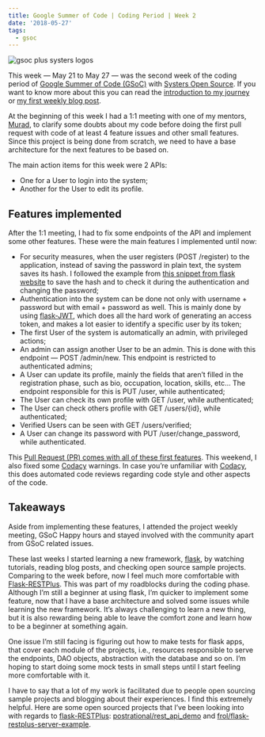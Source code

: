 ```yaml
---
title: Google Summer of Code | Coding Period | Week 2
date: '2018-05-27'
tags:
  - gsoc
---
```


![gsoc plus systers logos](/images/gsoc-week-2-cover.png)

This week — May 21 to May 27 — was the second week of the coding period of [Google Summer of Code (GSoC)](https://summerofcode.withgoogle.com/) with [Systers Open Source](https://github.com/systers). If you want to know more about this you can read the [introduction to my journey](https://medium.com/isabel-costa-gsoc/intro-to-google-summer-of-code-with-systers-open-source-dbdaa92bd189) or [my first weekly blog post](https://medium.com/isabel-costa-gsoc/coding-period-week-1-e8f878f46ad9).

At the beginning of this week I had a 1:1 meeting with one of my mentors, [Murad](https://github.com/m-murad), to clarify some doubts about my code before doing the first pull request with code of at least 4 feature issues and other small features. Since this project is being done from scratch, we need to have a base architecture for the next features to be based on.

The main action items for this week were 2 APIs:

- One for a User to login into the system;
- Another for the User to edit its profile.

## Features implemented

After the 1:1 meeting, I had to fix some endpoints of the API and implement some other features. These were the main features I implemented until now:

- For security measures, when the user registers (POST /register) to the application, instead of saving the password in plain text, the system saves its hash. I followed the example from [this snippet from flask website](http://flask.pocoo.org/snippets/54/) to save the hash and to check it during the authentication and changing the password;
- Authentication into the system can be done not only with username + password but with email + password as well. This is mainly done by using [flask-JWT](https://pythonhosted.org/Flask-JWT/), which does all the hard work of generating an access token, and makes a lot easier to identify a specific user by its token;
- The first User of the system is automatically an admin, with privileged actions;
- An admin can assign another User to be an admin. This is done with this endpoint — POST /admin/new. This endpoint is restricted to authenticated admins;
- A User can update its profile, mainly the fields that aren’t filled in the registration phase, such as bio, occupation, location, skills, etc… The endpoint responsible for this is PUT /user, while authenticated;
- The User can check its own profile with GET /user, while authenticated;
- The User can check others profile with GET /users/{id}, while authenticated;
- Verified Users can be seen with GET /users/verified;
- A User can change its password with PUT /user/change_password, while authenticated.

This [Pull Request (PR) comes with all of these first features](https://github.com/systers/mentorship-backend/pull/14/).
This weekend, I also fixed some [Codacy](https://www.codacy.com/) warnings. In case you’re unfamiliar with [Codacy](https://www.codacy.com/), this does automated code reviews regarding code style and other aspects of the code.

## Takeaways

Aside from implementing these features, I attended the project weekly meeting, GSoC Happy hours and stayed involved with the community apart from GSoC related issues.

These last weeks I started learning a new framework, [flask](http://flask.pocoo.org/), by watching tutorials, reading blog posts, and checking open source sample projects. Comparing to the week before, now I feel much more comfortable with [Flask-RESTPlus](http://flask-restplus.readthedocs.io). This was part of my roadblocks during the coding phase. Although I’m still a beginner at using flask, I’m quicker to implement some feature, now that I have a base architecture and solved some issues while learning the new framework. It’s always challenging to learn a new thing, but it is also rewarding being able to leave the comfort zone and learn how to be a beginner at something again.

One issue I’m still facing is figuring out how to make tests for flask apps, that cover each module of the projects, i.e., resources responsible to serve the endpoints, DAO objects, abstraction with the database and so on. I’m hoping to start doing some mock tests in small steps until I start feeling more comfortable with it.

I have to say that a lot of my work is facilitated due to people open sourcing sample projects and blogging about their experiences. I find this extremely helpful. Here are some open sourced projects that I’ve been looking into with regards to [flask-RESTPlus](http://flask-restplus.readthedocs.io): [postrational/rest_api_demo](https://github.com/postrational/rest_api_demo) and [frol/flask-restplus-server-example](https://github.com/frol/flask-restplus-server-example).
